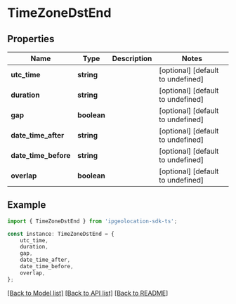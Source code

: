 # TimeZoneDstEnd


## Properties

Name | Type | Description | Notes
------------ | ------------- | ------------- | -------------
**utc_time** | **string** |  | [optional] [default to undefined]
**duration** | **string** |  | [optional] [default to undefined]
**gap** | **boolean** |  | [optional] [default to undefined]
**date_time_after** | **string** |  | [optional] [default to undefined]
**date_time_before** | **string** |  | [optional] [default to undefined]
**overlap** | **boolean** |  | [optional] [default to undefined]

## Example

```typescript
import { TimeZoneDstEnd } from 'ipgeolocation-sdk-ts';

const instance: TimeZoneDstEnd = {
    utc_time,
    duration,
    gap,
    date_time_after,
    date_time_before,
    overlap,
};
```

[[Back to Model list]](../README.md#documentation-for-models) [[Back to API list]](../README.md#documentation-for-api-endpoints) [[Back to README]](../README.md)
